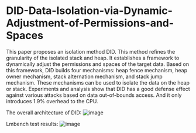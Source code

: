 # DID-Data-Isolation-via-Dynamic-Adjustment-of-Permissions-and-Spaces
This paper proposes an isolation method DID.
This method refines the granularity of the isolated stack and heap. It establishes a framework to dynamically adjust the permissions and spaces of the target data. Based on this framework, DID builds four mechanisms: heap fence mechanism, heap owner mechanism, stack alternation mechanism, and stack jump mechanism. These mechanisms can be used to isolate the data on the heap or stack. 
Experiments and analysis show that DID has a good defense effect against various attacks based on data out-of-bounds access. And it only introduces 1.9% overhead to the CPU.

The overall architecture of DID:
![image](https://github.com/MrCookieeeee/DID-Data-Isolation-via-Dynamic-Adjustment-of-Permissions-and-Spaces/assets/107045624/7cc8800c-66c9-48c8-847d-3db379fc5a55)

Lmbench test results:
![image](https://github.com/MrCookieeeee/DID-Data-Isolation-via-Dynamic-Adjustment-of-Permissions-and-Spaces/assets/107045624/90bffe2c-e14f-40e9-92d8-4bf3be035948)

